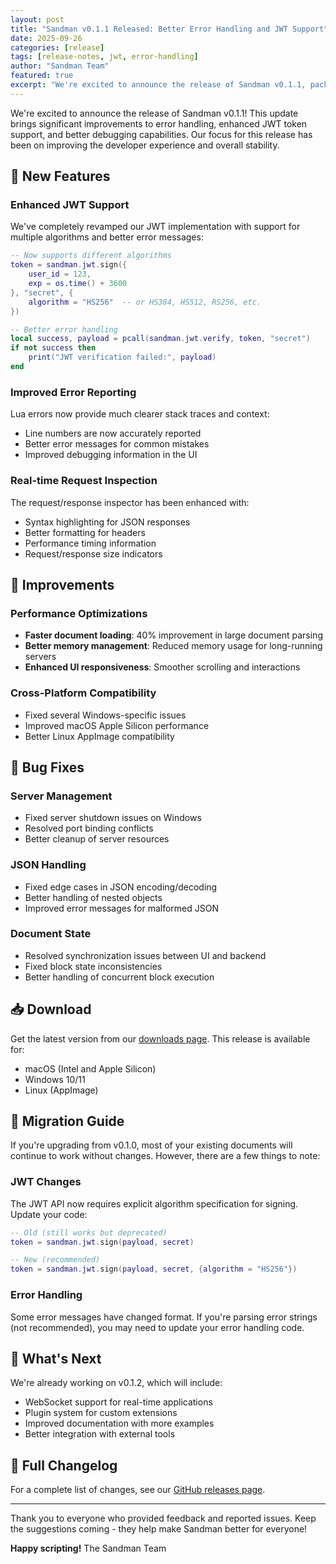 ```yaml
---
layout: post
title: "Sandman v0.1.1 Released: Better Error Handling and JWT Support"
date: 2025-09-26
categories: [release]
tags: [release-notes, jwt, error-handling]
author: "Sandman Team"
featured: true
excerpt: "We're excited to announce the release of Sandman v0.1.1, packed with improvements to error handling, enhanced JWT token support, and better debugging capabilities. This release focuses on developer experience and stability."
---
```


We're excited to announce the release of Sandman v0.1.1! This update brings significant improvements to error handling, enhanced JWT token support, and better debugging capabilities. Our focus for this release has been on improving the developer experience and overall stability.

## 🎉 New Features

### Enhanced JWT Support
We've completely revamped our JWT implementation with support for multiple algorithms and better error messages:

```lua
-- Now supports different algorithms
token = sandman.jwt.sign({
    user_id = 123,
    exp = os.time() + 3600
}, "secret", {
    algorithm = "HS256"  -- or HS384, HS512, RS256, etc.
})

-- Better error handling
local success, payload = pcall(sandman.jwt.verify, token, "secret")
if not success then
    print("JWT verification failed:", payload)
end
```

### Improved Error Reporting
Lua errors now provide much clearer stack traces and context:

- Line numbers are now accurately reported
- Better error messages for common mistakes
- Improved debugging information in the UI

### Real-time Request Inspection
The request/response inspector has been enhanced with:

- Syntax highlighting for JSON responses
- Better formatting for headers
- Performance timing information
- Request/response size indicators

## 🚀 Improvements

### Performance Optimizations
- **Faster document loading**: 40% improvement in large document parsing
- **Better memory management**: Reduced memory usage for long-running servers
- **Enhanced UI responsiveness**: Smoother scrolling and interactions

### Cross-Platform Compatibility
- Fixed several Windows-specific issues
- Improved macOS Apple Silicon performance
- Better Linux AppImage compatibility

## 🐛 Bug Fixes

### Server Management
- Fixed server shutdown issues on Windows
- Resolved port binding conflicts
- Better cleanup of server resources

### JSON Handling
- Fixed edge cases in JSON encoding/decoding
- Better handling of nested objects
- Improved error messages for malformed JSON

### Document State
- Resolved synchronization issues between UI and backend
- Fixed block state inconsistencies
- Better handling of concurrent block execution

## 📥 Download

Get the latest version from our [downloads page](/downloads/). This release is available for:

- macOS (Intel and Apple Silicon)
- Windows 10/11
- Linux (AppImage)

## 🔄 Migration Guide

If you're upgrading from v0.1.0, most of your existing documents will continue to work without changes. However, there are a few things to note:

### JWT Changes
The JWT API now requires explicit algorithm specification for signing. Update your code:

```lua
-- Old (still works but deprecated)
token = sandman.jwt.sign(payload, secret)

-- New (recommended)
token = sandman.jwt.sign(payload, secret, {algorithm = "HS256"})
```

### Error Handling
Some error messages have changed format. If you're parsing error strings (not recommended), you may need to update your error handling code.

## 🚀 What's Next

We're already working on v0.1.2, which will include:

- WebSocket support for real-time applications
- Plugin system for custom extensions
- Improved documentation with more examples
- Better integration with external tools

## 📝 Full Changelog

For a complete list of changes, see our [GitHub releases page](https://github.com/your-username/sandman/releases/tag/v0.1.1).

---

Thank you to everyone who provided feedback and reported issues. Keep the suggestions coming - they help make Sandman better for everyone!

**Happy scripting!**
The Sandman Team

